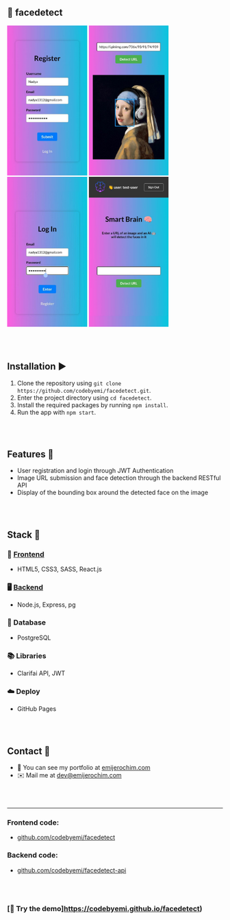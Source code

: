 ## 🧠 facedetect

<div>
  <img src="https://github.com/codebyemi/facedetect/blob/main/src/assets/1.png" height="350px">
  <img src="https://github.com/codebyemi/facedetect/blob/main/src/assets/2.png" height="350px">
  <img src="https://github.com/codebyemi/facedetect/blob/main/src/assets/3.png" height="350px">
  <img src="https://github.com/codebyemi/facedetect/blob/main/src/assets/4.png" height="350px">
</div>

<br></br>

## Installation ▶️

1. Clone the repository using `git clone https://github.com/codebyemi/facedetect.git`.
2. Enter the project directory using `cd facedetect`.
3. Install the required packages by running `npm install`.
4. Run the app with `npm start`.

<br></br>

## Features 🚀

- User registration and login through JWT Authentication
- Image URL submission and face detection through the backend RESTful API
- Display of the bounding box around the detected face on the image

<br></br>

## Stack 🧰

### 📱 [Frontend](http://github.com/codebyemi/facedetect)

- HTML5, CSS3, SASS, React.js

### 🖥️ [Backend](http://github.com/codebyemi/facedetect-api)

- Node.js, Express, pg

### 💾 Database

- PostgreSQL

### 📚 Libraries

- Clarifai API, JWT

### ☁️ Deploy

- GitHub Pages

<br></br>

## Contact 👋

- 💼 You can see my portfolio at <a href="https://emijerochim.com/">emijerochim.com</a>
- ✉️ Mail me at <a href="mailto:dev@emijerochim.com/">dev@emijerochim.com</a></p>

<br></br>

---

### Frontend code:

- [github.com/codebyemi/facedetect](http://github.com/codebyemi/facedetect)

### Backend code:

- [github.com/codebyemi/facedetect-api](http://github.com/codebyemi/facedetect-api)

<br></br>

### [🧠 Try the demo]https://codebyemi.github.io/facedetect)
